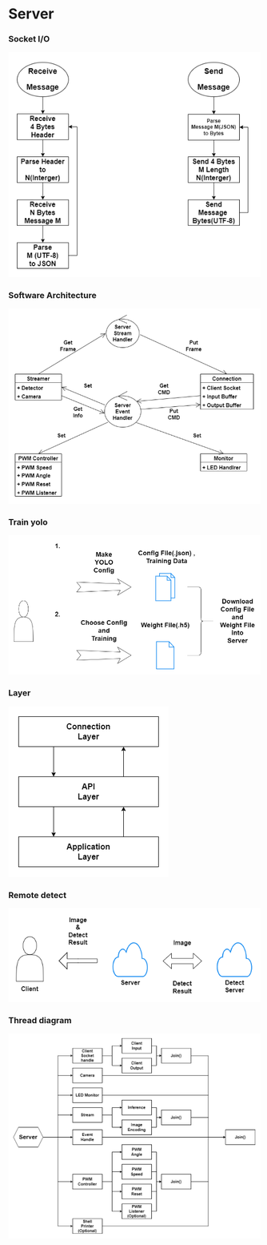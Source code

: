 # Server

### Socket I/O
![](docs/SocketFormat.png)
### Software Architecture
![](docs/SoftwareArchitecture.png)
### Train yolo
![](docs/TrainingYOLO.png)
### Layer
![](docs/Layers.png)
### Remote detect
![](docs/Remote%20detect.png)
### Thread diagram
![](docs/MultiThreadDiagram.png)